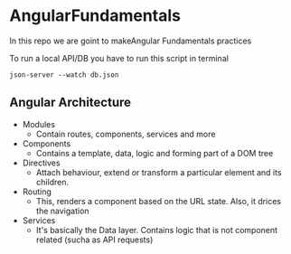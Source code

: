 # AngularFundamentals
In this repo we are goint to makeAngular Fundamentals practices

To run a local API/DB  you have to run this script in terminal 
```
json-server --watch db.json
```

## Angular Architecture
* Modules
    * Contain routes, components, services and more
* Components
    * Contains a template, data, logic and forming part of a DOM tree
* Directives
    * Attach behaviour, extend or transform a particular element and its children.
* Routing
    * This, renders a component based on the URL state. Also, it drices the navigation
* Services
    * It's basically the Data layer. Contains logic that is not component related (sucha as API requests)

